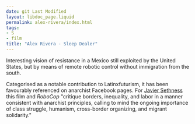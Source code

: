 ```yaml
---
date: git Last Modified
layout: libdoc_page.liquid
permalink: alex-rivera/index.html
tags:
- S
- film
title: "Alex Rivera - Sleep Dealer"
---
```


Interesting vision of resistance in a Mexico still exploited by the United States, but by means of remote robotic control without immigration from the south.

Categorised as a notable contribution to Latinxfuturism, it has been favourably referenced on anarchist Facebook pages. For <a href="https://www.thecommoner.org.uk/science-fiction-as-protest-art-part-iii-on-the-shores-of-communist-h-e-avens/">Javier Sethness</a> this film and <em>RoboCop</em> "critique borders, inequality, 
and labor in a manner consistent with anarchist principles, calling to mind the ongoing importance of class struggle, humanism, cross-border organizing, and migrant solidarity."